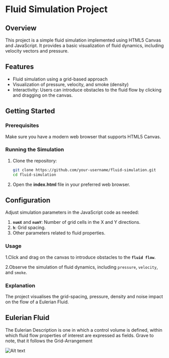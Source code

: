 # Fluid Simulation Project

## Overview

This project is a simple fluid simulation implemented using HTML5 Canvas and JavaScript. It provides a basic visualization of fluid dynamics, including velocity vectors and pressure.

## Features

- Fluid simulation using a grid-based approach
- Visualization of pressure, velocity, and smoke (density)
- Interactivity: Users can introduce obstacles to the fluid flow by clicking and dragging on the canvas.

## Getting Started

### Prerequisites

Make sure you have a modern web browser that supports HTML5 Canvas.

### Running the Simulation

1. Clone the repository:

   ```bash
   git clone https://github.com/your-username/fluid-simulation.git
   cd fluid-simulation

2. Open the **index.html** file in your preferred web browser.

## Configuration

Adjust simulation parameters in the JavaScript code as needed:

1. **`numX`** and **`numY`**: Number of grid cells in the X and Y directions.
2. **`h`**: Grid spacing.
3. Other parameters related to fluid properties.

### Usage
1.Click and drag on the canvas to introduce obstacles to the **`fluid flow`**.

2.Observe the simulation of fluid dynamics, including `pressure`, `velocity`, and `smoke`.


### Explanation

The project visualises the grid-spacing, pressure, density and noise impact on the flow of a Eulerian Fluid.

## Eulerian Fluid

The Eulerian Description is one in which a control volume is defined, within which fluid flow properties of interest are expressed as fields. Grave to note, that it follows the Grid-Arrangement

![Alt text](https://github.com/images/e_fluid.png )

